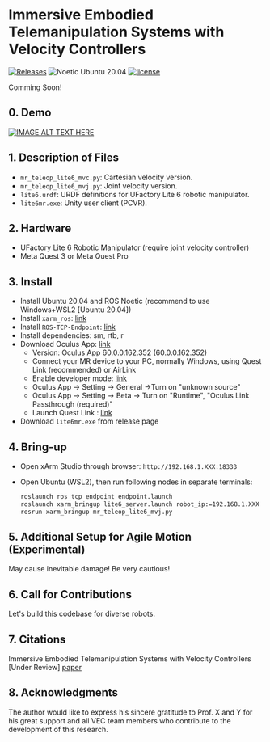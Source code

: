 # Immersive Embodied Telemanipulation Systems with Velocity Controllers

[![Releases](https://img.shields.io/github/release/Zhefan-Xu/CERLAB-UAV-Autonomy.svg)](https://github.com/RoboDD/usv_autonomy/releases)
![Noetic Ubuntu 20.04](https://github.com/Zhefan-Xu/CERLAB-UAV-Autonomy/actions/workflows/Ubuntu20.04-build.yaml/badge.svg) 
[![license](https://img.shields.io/badge/License-MIT-green.svg)](https://opensource.org/licenses/MIT) 

Comming Soon!

## 0. Demo

[![IMAGE ALT TEXT HERE](https://img.youtube.com/vi/1dyqM8UEa1E/0.jpg)](https://www.youtube.com/embed/1dyqM8UEa1E)

## 1. Description of Files

- ```mr_teleop_lite6_mvc.py```: Cartesian velocity version.
- ```mr_teleop_lite6_mvj.py```: Joint velocity version.
- ```lite6.urdf```: URDF definitions for UFactory Lite 6 robotic manipulator.
- ```lite6mr.exe```: Unity user client (PCVR).

## 2. Hardware

- UFactory Lite 6 Robotic Manipulator (require joint velocity controller)
- Meta Quest 3 or Meta Quest Pro

## 3. Install

- Install Ubuntu 20.04 and ROS Noetic (recommend to use Windows+WSL2 [Ubuntu 20.04])
- Install `xarm_ros`: [link](https://github.com/xArm-Developer/xarm_ros)
- Install `ROS-TCP-Endpoint`: [link](https://github.com/Unity-Technologies/ROS-TCP-Endpoint)
- Install dependencies: sm, rtb, r
- Download Oculus App: [link](https://www.meta.com/gb/quest/setup/)
  - Version: Oculus App 60.0.0.162.352 (60.0.0.162.352) 
  - Connect your MR device to your PC, normally Windows, using Quest Link (recommended) or AirLink
  - Enable developer mode: [link](https://developer.oculus.com/documentation/native/android/mobile-device-setup/?locale=en_GB)
  - Oculus App -> Setting -> General ->Turn on "unknown source"
  - Oculus App -> Setting -> Beta -> Turn on "Runtime", "Oculus Link Passthrough (required)"
  - Launch Quest Link : [link](https://www.meta.com/en-gb/help/quest/articles/headsets-and-accessories/oculus-link/connect-link-with-quest-2/)
- Download ```lite6mr.exe``` from release page

## 4. Bring-up

- Open xArm Studio through browser: `http://192.168.1.XXX:18333`
- Open Ubuntu (WSL2), then run following nodes in separate terminals:

  ```bash
  roslaunch ros_tcp_endpoint endpoint.launch
  roslaunch xarm_bringup lite6_server.launch robot_ip:=192.168.1.XXX
  rosrun xarm_bringup mr_teleop_lite6_mvj.py
  ```

## 5. Additional Setup for Agile Motion (Experimental)

May cause inevitable damage! Be very cautious!

## 6. Call for Contributions

Let's build this codebase for diverse robots.

## 7. Citations

Immersive Embodied Telemanipulation Systems with Velocity Controllers [Under Review]
[paper](https://ieeexplore.ieee.org/)

## 8. Acknowledgments

The author would like to express his sincere gratitude to Prof. X and Y for his great support and all VEC team members who contribute to the development of this research.
